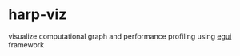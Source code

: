 # harp-viz
visualize computational graph and performance profiling using [egui](https://github.com/emilk/egui) framework